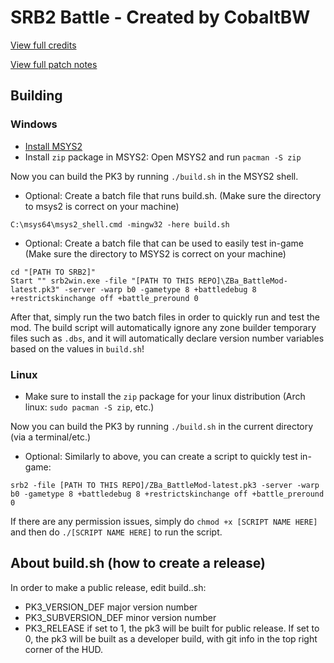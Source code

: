 # SRB2 Battle - Created by CobaltBW
[View full credits](https://gitlab.com/Krabs_Is_A_/battlemod/-/blob/master/Credits.md)

[View full patch notes](https://gitlab.com/Krabs_Is_A_/battlemod/-/blob/master/PatchNotes.txt)
 
## Building

### Windows
- [Install MSYS2](https://www.msys2.org/)
- Install `zip` package in MSYS2: Open MSYS2 and run `pacman -S zip`

Now you can build the PK3 by running `./build.sh` in the MSYS2 shell.

* Optional: Create a batch file that runs build.sh. (Make sure the directory to msys2 is correct on your machine)
```
C:\msys64\msys2_shell.cmd -mingw32 -here build.sh
```
* Optional: Create a batch file that can be used to easily test in-game (Make sure the directory to MSYS2 is correct on your machine)
```
cd "[PATH TO SRB2]"
Start "" srb2win.exe -file "[PATH TO THIS REPO]\ZBa_BattleMod-latest.pk3" -server -warp b0 -gametype 8 +battledebug 8 +restrictskinchange off +battle_preround 0
```

After that, simply run the two batch files in order to quickly run and test the mod. The build script will automatically ignore any zone builder temporary files such as `.dbs`, and it will automatically declare version number variables based on the values in `build.sh`!

### Linux
- Make sure to install the `zip` package for your linux distribution (Arch linux: `sudo pacman -S zip`, etc.)

Now you can build the PK3 by running `./build.sh` in the current directory (via a terminal/etc.)

- Optional: Similarly to above, you can create a script to quickly test in-game:
```
srb2 -file [PATH TO THIS REPO]/ZBa_BattleMod-latest.pk3 -server -warp b0 -gametype 8 +battledebug 8 +restrictskinchange off +battle_preround 0
```

If there are any permission issues, simply do `chmod +x [SCRIPT NAME HERE]` and then do `./[SCRIPT NAME HERE]` to run the script.

## About build.sh (how to create a release)
In order to make a public release, edit build..sh:
- PK3_VERSION_DEF		major version number
- PK3_SUBVERSION_DEF	minor version number
- PK3_RELEASE			if set to 1, the pk3 will be built for public release. If set to 0, the pk3 will be built as a developer build, with git info in the top right corner of the HUD.
